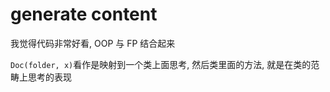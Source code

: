 # generate content

我觉得代码非常好看, OOP 与 FP 结合起来

`Doc(folder, x)`看作是映射到一个类上面思考, 然后类里面的方法, 就是在类的范畴上思考的表现
